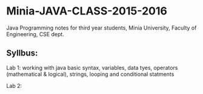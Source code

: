 # Minia-JAVA-CLASS-2015-2016
Java Programming notes for third year students, Minia University, Faculty of Engineering, CSE dept. 

Syllbus:
---------

Lab 1: 
working with java basic syntax,  variables, data tyes, operators (mathematical & logical), strings, looping and conditional statments

Lab 2: 
